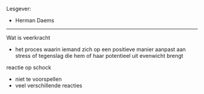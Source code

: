 Lesgever:
- Herman Daems

---

Wat is veerkracht
- het proces waarin iemand zich op een positieve manier aanpast aan stress of tegenslag die hem of haar potentieel uit evenwicht brengt

reactie op schock
- niet te voorspellen
- veel verschillende reacties